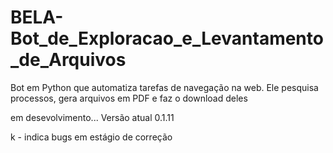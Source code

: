 # BELA-Bot_de_Exploracao_e_Levantamento_de_Arquivos

Bot em Python que automatiza tarefas de navegação na web. Ele pesquisa processos, gera arquivos em PDF e faz o download deles

em desevolvimento...
Versão atual 0.1.11

k - indica bugs em estágio de correção
